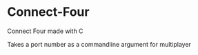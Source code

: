 # Connect-Four
Connect Four made with C

Takes a port number as a commandline argument for multiplayer
